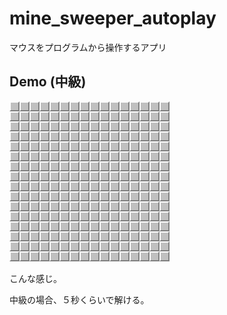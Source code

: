 # mine_sweeper_autoplay
マウスをプログラムから操作するアプリ

## Demo (中級)

![result](https://github.com/enderman3020/mine_sweeper_autoplay/blob/master/auto_play.gif)

こんな感じ。

中級の場合、５秒くらいで解ける。
